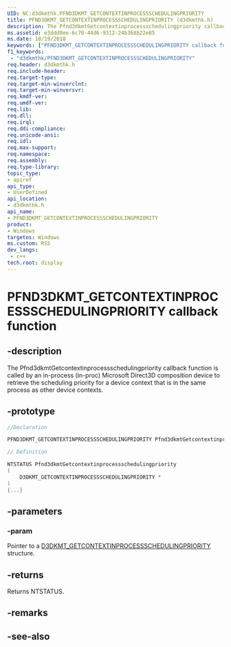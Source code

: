 ```yaml
---
UID: NC:d3dkmthk.PFND3DKMT_GETCONTEXTINPROCESSSCHEDULINGPRIORITY
title: PFND3DKMT_GETCONTEXTINPROCESSSCHEDULINGPRIORITY (d3dkmthk.h)
description: The Pfnd3dkmtGetcontextinprocessschedulingpriority callback function is called by an in-process (in-proc) Microsoft Direct3D composition device to retrieve the scheduling priority for a device context that is in the same process as other device contexts.
ms.assetid: e3ddd8ee-6c70-44d6-9312-24b368b22e85
ms.date: 10/19/2018
keywords: ["PFND3DKMT_GETCONTEXTINPROCESSSCHEDULINGPRIORITY callback function"]
f1_keywords:
 - "d3dkmthk/PFND3DKMT_GETCONTEXTINPROCESSSCHEDULINGPRIORITY"
req.header: d3dkmthk.h
req.include-header:
req.target-type:
req.target-min-winverclnt:
req.target-min-winversvr:
req.kmdf-ver:
req.umdf-ver:
req.lib:
req.dll:
req.irql: 
req.ddi-compliance:
req.unicode-ansi:
req.idl:
req.max-support:
req.namespace:
req.assembly:
req.type-library: 
topic_type: 
- apiref
api_type: 
- UserDefined
api_location: 
- d3dkmthk.h
api_name: 
- PFND3DKMT_GETCONTEXTINPROCESSSCHEDULINGPRIORITY
product:
- Windows
targetos: Windows
ms.custom: RS5
dev_langs:
 - c++
tech.root: display
---
```


# PFND3DKMT_GETCONTEXTINPROCESSSCHEDULINGPRIORITY callback function

## -description

The Pfnd3dkmtGetcontextinprocessschedulingpriority callback function is called by an in-process (in-proc) Microsoft Direct3D composition device to retrieve the scheduling priority for a device context that is in the same process as other device contexts.

## -prototype

```cpp
//Declaration

PFND3DKMT_GETCONTEXTINPROCESSSCHEDULINGPRIORITY Pfnd3dkmtGetcontextinprocessschedulingpriority; 

// Definition

NTSTATUS Pfnd3dkmtGetcontextinprocessschedulingpriority 
(
	D3DKMT_GETCONTEXTINPROCESSSCHEDULINGPRIORITY *
)
{...}

```

## -parameters

### -param  

Pointer to a [D3DKMT_GETCONTEXTINPROCESSSCHEDULINGPRIORITY](ns-d3dkmthk-_d3dkmt_getcontextinprocessschedulingpriority.md) structure.

## -returns

Returns NTSTATUS.


## -remarks




## -see-also
